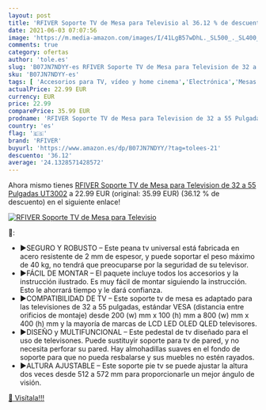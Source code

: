 ```yaml
---
layout: post
title: 'RFIVER Soporte TV de Mesa para Televisio al 36.12 % de descuento'
date: 2021-06-03 07:07:56
image: 'https://m.media-amazon.com/images/I/41LgB57wDhL._SL500_._SL400_.jpg'
comments: true
category: ofertas
author: 'tole.es'
slug: 'B07JN7NDYY-es RFIVER Soporte TV de Mesa para Television de 32 a 55...'
sku: 'B07JN7NDYY-es'
tags: [ 'Accesorios para TV, vídeo y home cinema','Electrónica','Mesas y soportes para TV','Soportes de pared y techo para TV','TV, vídeo y home cinema','rfiver','television', ]
actualPrice: 22.99 EUR
currency: EUR
price: 22.99
comparePrice: 35.99 EUR
prodname: 'RFIVER Soporte TV de Mesa para Television de 32 a 55 Pulgadas UT3002'
country: 'es'
flag: '🇪🇸'
brand: 'RFIVER'
buyurl: 'https://www.amazon.es/dp/B07JN7NDYY/?tag=tolees-21'
descuento: '36.12'
average: '24.1328571428572'
---
```


Ahora mismo tienes [RFIVER Soporte TV de Mesa para Television de 32 a 55 Pulgadas UT3002](https://www.amazon.es/dp/B07JN7NDYY/?tag=tolees-21) a 22.99 EUR (original: 35.99 EUR) (36.12 %  de descuento) en el siguiente enlace!

[![RFIVER Soporte TV de Mesa para Televisio](https://m.media-amazon.com/images/I/41LgB57wDhL._SL500_._SL400_.jpg)](https://www.amazon.es/dp/B07JN7NDYY/?tag=tolees-21)

🔎:

- ▶SEGURO Y ROBUSTO – Este peana tv universal está fabricada en acero resistente de 2 mm de espesor, y puede soportar el peso máximo de 40 kg, no tendrá que preocuparse por la seguridad de su televisor.
- ▶FÁCIL DE MONTAR – El paquete incluye todos los accesorios y la instrucción ilustrado. Es muy fácil de montar siguiendo la instrucción. Esto le ahorrará tiempo y le dará confianza.
- ▶COMPATIBILIDAD DE TV – Este soporte tv de mesa es adaptado para las televisiones de 32 a 55 pulgadas, estándar VESA (distancia entre orificios de montaje) desde 200 (w) mm x 100 (h) mm a 800 (w) mm x 400 (h) mm y la mayoría de marcas de LCD LED OLED QLED televisores.
- ▶DISEÑO y MULTIFUNCIONAL – Este pedestal de tv diseñado para el uso de televisones. Puede sustituyir soporte para tv de pared, y no necesita perforar su pared. Hay almohadillas suaves en el fondo de soporte para que no pueda resbalarse y sus muebles no estén rayados.
- ▶ALTURA AJUSTABLE – Este soporte pie tv se puede ajustar la altura dos veces desde 512 a 572 mm para proporcionarle un mejor ángulo de visión.

[🛒 Visítala!!!](https://www.amazon.es/dp/B07JN7NDYY/?tag=tolees-21)
